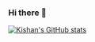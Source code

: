 ### Hi there 👋

[![Kishan's GitHub stats](https://github-readme-stats.vercel.app/api?username=kishan75)](https://github.com/anuraghazra/github-readme-stats)

<!--
**kishan75/kishan75** is a ✨ _special_ ✨ repository because its `README.md` (this file) appears on your GitHub profile.

Here are some ideas to get you started:

- 🔭 I’m currently working on ...
- 🌱 I’m currently learning ...
- 👯 I’m looking to collaborate on ...
- 🤔 I’m looking for help with ...
- 💬 Ask me about ...
- 📫 How to reach me: ...
- 😄 Pronouns: ...
- ⚡ Fun fact: ...
-->
